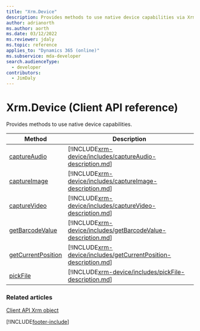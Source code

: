 ```yaml
---
title: "Xrm.Device"
description: Provides methods to use native device capabilities via Xrm.Device.
author: adrianorth
ms.author: aorth
ms.date: 03/12/2022
ms.reviewer: jdaly
ms.topic: reference
applies_to: "Dynamics 365 (online)"
ms.subservice: mda-developer
search.audienceType:
  - developer
contributors:
  - JimDaly
---
```


# Xrm.Device (Client API reference)

Provides methods to use native device capabilities.

| Method| Description|
| ---| ---|
|[captureAudio](xrm-device/captureAudio.md)|[!INCLUDE[xrm-device/includes/captureAudio-description.md](xrm-device/includes/captureAudio-description.md)]|
|[captureImage](xrm-device/captureImage.md)|[!INCLUDE[xrm-device/includes/captureImage-description.md](xrm-device/includes/captureImage-description.md)]|
|[captureVideo](xrm-device/captureVideo.md)|[!INCLUDE[xrm-device/includes/captureVideo-description.md](xrm-device/includes/captureVideo-description.md)]|
|[getBarcodeValue](xrm-device/getBarcodeValue.md)|[!INCLUDE[xrm-device/includes/getBarcodeValue-description.md](xrm-device/includes/getBarcodeValue-description.md)]|
|[getCurrentPosition](xrm-device/getCurrentPosition.md)|[!INCLUDE[xrm-device/includes/getCurrentPosition-description.md](xrm-device/includes/getCurrentPosition-description.md)] |
|[pickFile](xrm-device/pickFile.md)|[!INCLUDE[xrm-device/includes/pickFile-description.md](xrm-device/includes/pickFile-description.md)]|

### Related articles

[Client API Xrm object](../clientapi-xrm.md)

[!INCLUDE[footer-include](../../../../includes/footer-banner.md)]
